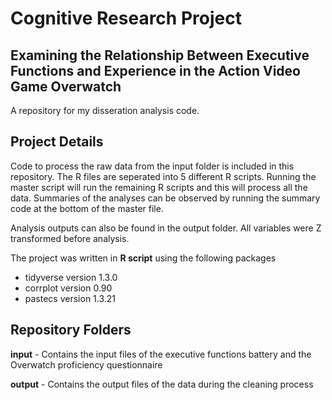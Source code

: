 # Cognitive Research Project

## Examining the Relationship Between Executive Functions and Experience in the Action Video Game Overwatch

A repository for my disseration analysis code.

## Project Details

Code to process the raw data from the input folder is included in this repository. The R files are seperated into 5 different R scripts. Running the master script will run the remaining R scripts and this will process all the data. Summaries of the analyses can be observed by running the summary code at the bottom of the master file.

Analysis outputs can also be found in the output folder. All variables were Z transformed before analysis.

The project was written in **R script** using the following packages
- tidyverse version 1.3.0
- corrplot version 0.90
- pastecs version 1.3.21

## Repository Folders

**input** - Contains the input files of the executive functions battery and the Overwatch proficiency questionnaire

**output** - Contains the output files of the data during the cleaning process
